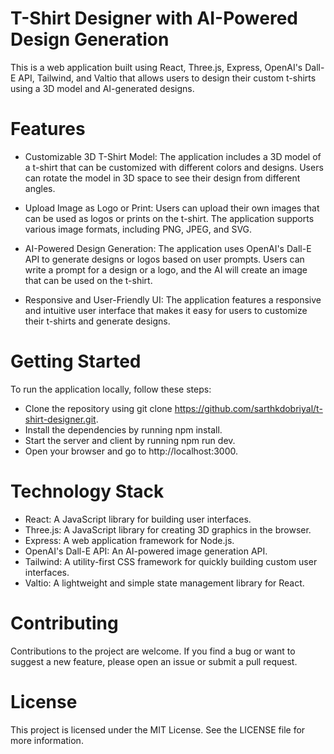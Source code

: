 # T-Shirt Designer with AI-Powered Design Generation
This is a web application built using React, Three.js, Express, OpenAI's Dall-E API, Tailwind, and Valtio that allows users to design their custom t-shirts using a 3D model and AI-generated designs.



# Features
- Customizable 3D T-Shirt Model: The application includes a 3D model of a t-shirt that can be customized with different colors and designs. Users can rotate the model in 3D space to see their design from different angles.

- Upload Image as Logo or Print: Users can upload their own images that can be used as logos or prints on the t-shirt. The application supports various image formats, including PNG, JPEG, and SVG.

- AI-Powered Design Generation: The application uses OpenAI's Dall-E API to generate designs or logos based on user prompts. Users can write a prompt for a design or a logo, and the AI will create an image that can be used on the t-shirt.

- Responsive and User-Friendly UI: The application features a responsive and intuitive user interface that makes it easy for users to customize their t-shirts and generate designs.

# Getting Started
To run the application locally, follow these steps:

- Clone the repository using git clone https://github.com/sarthkdobriyal/t-shirt-designer.git.
- Install the dependencies by running npm install.
- Start the server and client by running npm run dev.
- Open your browser and go to http://localhost:3000.
# Technology Stack
- React: A JavaScript library for building user interfaces.
- Three.js: A JavaScript library for creating 3D graphics in the browser.
- Express: A web application framework for Node.js.
- OpenAI's Dall-E API: An AI-powered image generation API.
- Tailwind: A utility-first CSS framework for quickly building custom user interfaces.
- Valtio: A lightweight and simple state management library for React.
# Contributing
Contributions to the project are welcome. If you find a bug or want to suggest a new feature, please open an issue or submit a pull request.

# License
This project is licensed under the MIT License. See the LICENSE file for more information.
